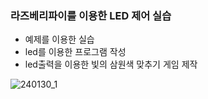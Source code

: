 ### 라즈베리파이를 이용한 LED 제어 실습

- 예제를 이용한 실습
- led를 이용한 프로그램 작성
- led출력을 이용한 빛의 삼원색 맞추기 게임 제작

![240130_1](https://github.com/min-young417/24RaspberryPi/assets/122364547/7acd3b81-ff60-4126-99d5-ad2f66aa3a8a)
